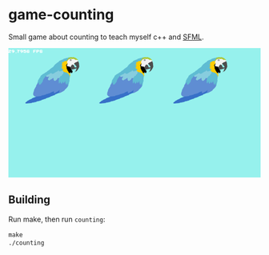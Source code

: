 # game-counting

Small game about counting to teach myself c++ and [SFML](https://www.sfml-dev.org/).

![Screenshot](screenshot.png)

## Building

Run make, then run `counting`:

    make
    ./counting
